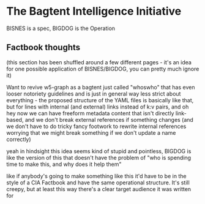 # The Bagtent Intelligence Initiative

BISNES is a spec, BIGDOG is the Operation

## Factbook thoughts

(this section has been shuffled around a few different pages - it's an idea for one possible application of BISNES/BIGDOG, you can pretty much ignore it)

Want to revive w5-graph as a bagtent just called "whoswho" that has even looser notoriety guidelines and is just in general way less strict about everything - the proposed structure of the YAML files is basically like that, but for lines with internal (and external) links instead of k:v pairs, and oh hey now we can have freeform metadata content that isn't directly link-based, and we don't break external references if something changes (and we don't have to do tricky fancy footwork to rewrite internal references worrying that we might break something if we don't update a name correctly)

yeah in hindsight this idea seems kind of stupid and pointless, BIGDOG is like the version of this that doesn't have the problem of "who is spending time to make this, and why does it help them"

like if anybody's going to make something like this it'd have to be in the style of a CIA Factbook and have the same operational structure. It's still creepy, but at least this way there's a clear target audience it was written for
